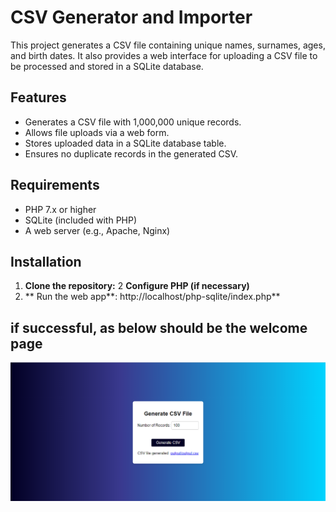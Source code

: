 # CSV Generator and Importer

This project generates a CSV file containing unique names, surnames, ages, and birth dates. It also provides a web interface for uploading a CSV file to be processed and stored in a SQLite database.

## Features

- Generates a CSV file with 1,000,000 unique records.
- Allows file uploads via a web form.
- Stores uploaded data in a SQLite database table.
- Ensures no duplicate records in the generated CSV.

## Requirements

- PHP 7.x or higher
- SQLite (included with PHP)
- A web server (e.g., Apache, Nginx)

## Installation

1. **Clone the repository:**
2 **Configure PHP (if necessary)**
3. ** Run the web app**: http://localhost/php-sqlite/index.php**

## if successful, as below should be the welcome page

![alt text](<Screenshot 2024-09-19 111443.png>)
